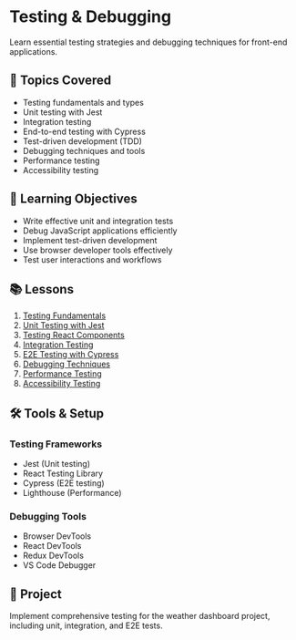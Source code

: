 # Testing & Debugging

Learn essential testing strategies and debugging techniques for front-end applications.

## 📖 Topics Covered

- Testing fundamentals and types
- Unit testing with Jest
- Integration testing
- End-to-end testing with Cypress
- Test-driven development (TDD)
- Debugging techniques and tools
- Performance testing
- Accessibility testing

## 🎯 Learning Objectives

- Write effective unit and integration tests
- Debug JavaScript applications efficiently
- Implement test-driven development
- Use browser developer tools effectively
- Test user interactions and workflows

## 📚 Lessons

1. [Testing Fundamentals](./lessons/01-testing-basics.md)
2. [Unit Testing with Jest](./lessons/02-unit-testing.md)
3. [Testing React Components](./lessons/03-react-testing.md)
4. [Integration Testing](./lessons/04-integration-testing.md)
5. [E2E Testing with Cypress](./lessons/05-e2e-testing.md)
6. [Debugging Techniques](./lessons/06-debugging.md)
7. [Performance Testing](./lessons/07-performance-testing.md)
8. [Accessibility Testing](./lessons/08-accessibility-testing.md)

## 🛠️ Tools & Setup

### Testing Frameworks
- Jest (Unit testing)
- React Testing Library
- Cypress (E2E testing)
- Lighthouse (Performance)

### Debugging Tools
- Browser DevTools
- React DevTools
- Redux DevTools
- VS Code Debugger

## 📝 Project

Implement comprehensive testing for the weather dashboard project, including unit, integration, and E2E tests.
